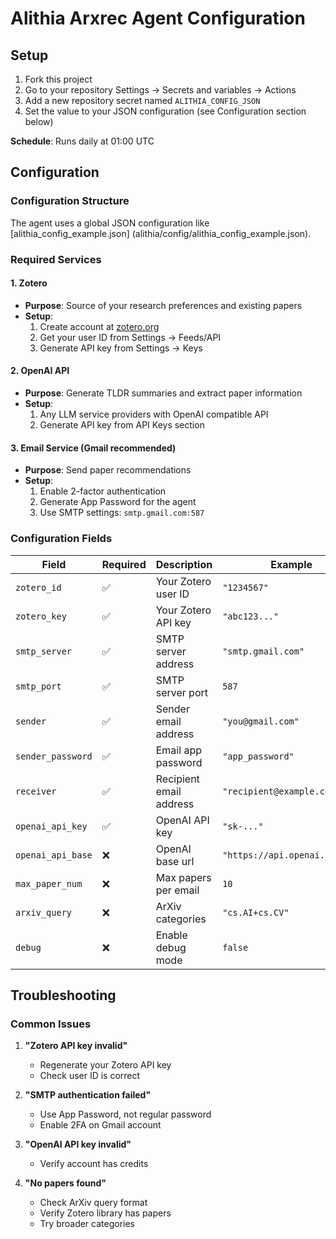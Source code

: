 # Alithia Arxrec Agent Configuration

## Setup

1. Fork this project
2. Go to your repository Settings → Secrets and variables → Actions
3. Add a new repository secret named `ALITHIA_CONFIG_JSON`
4. Set the value to your JSON configuration (see Configuration section below)

**Schedule**: Runs daily at 01:00 UTC

## Configuration

### Configuration Structure

The agent uses a global JSON configuration like [alithia_config_example.json]
(alithia/config/alithia_config_example.json).

### Required Services

#### 1. Zotero
- **Purpose**: Source of your research preferences and existing papers
- **Setup**: 
  1. Create account at [zotero.org](https://www.zotero.org)
  2. Get your user ID from Settings → Feeds/API
  3. Generate API key from Settings → Keys

#### 2. OpenAI API
- **Purpose**: Generate TLDR summaries and extract paper information
- **Setup**: 
  1. Any LLM service providers with OpenAI compatible API
  2. Generate API key from API Keys section

#### 3. Email Service (Gmail recommended)
- **Purpose**: Send paper recommendations
- **Setup**:
  1. Enable 2-factor authentication
  2. Generate App Password for the agent
  3. Use SMTP settings: `smtp.gmail.com:587`

### Configuration Fields

| Field | Required | Description | Example |
|-------|----------|-------------|---------|
| `zotero_id` | ✅ | Your Zotero user ID | `"1234567"` |
| `zotero_key` | ✅ | Your Zotero API key | `"abc123..."` |
| `smtp_server` | ✅ | SMTP server address | `"smtp.gmail.com"` |
| `smtp_port` | ✅ | SMTP server port | `587` |
| `sender` | ✅ | Sender email address | `"you@gmail.com"` |
| `sender_password` | ✅ | Email app password | `"app_password"` |
| `receiver` | ✅ | Recipient email address | `"recipient@example.com"` |
| `openai_api_key` | ✅ | OpenAI API key | `"sk-..."` |
| `openai_api_base` | ❌ | OpenAI base url | `"https://api.openai.com/v1"` |
| `max_paper_num` | ❌ | Max papers per email | `10` |
| `arxiv_query` | ❌ | ArXiv categories | `"cs.AI+cs.CV"` |
| `debug` | ❌ | Enable debug mode | `false` |

## Troubleshooting

### Common Issues

1. **"Zotero API key invalid"**
   - Regenerate your Zotero API key
   - Check user ID is correct

2. **"SMTP authentication failed"**
   - Use App Password, not regular password
   - Enable 2FA on Gmail account

3. **"OpenAI API key invalid"**
   - Verify account has credits

4. **"No papers found"**
   - Check ArXiv query format
   - Verify Zotero library has papers
   - Try broader categories

